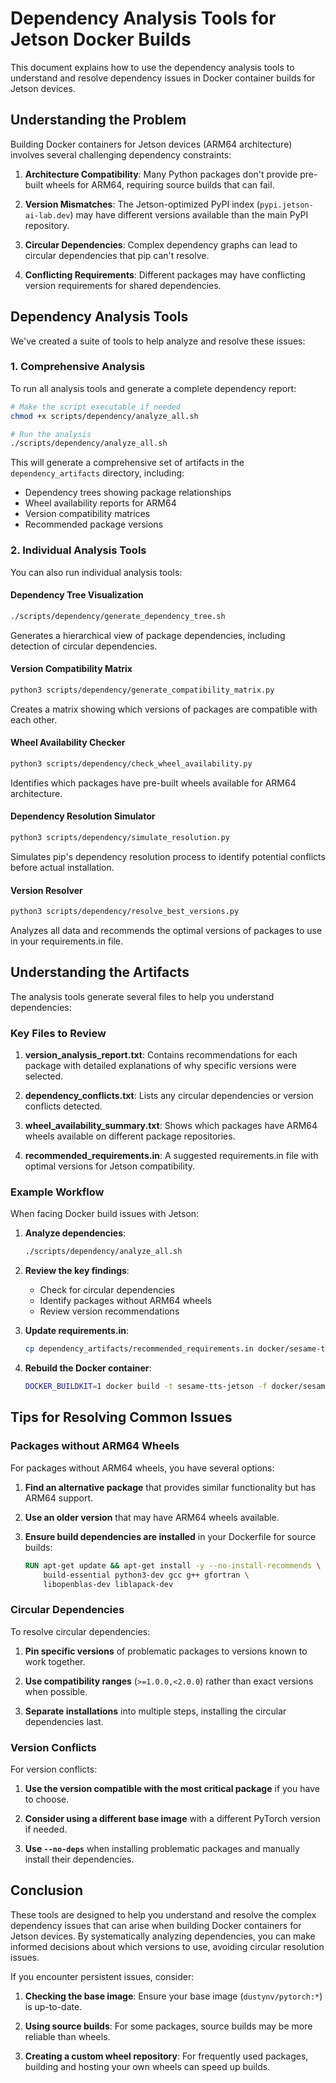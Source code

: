 # Dependency Analysis Tools for Jetson Docker Builds

This document explains how to use the dependency analysis tools to understand and resolve dependency issues in Docker container builds for Jetson devices.

## Understanding the Problem

Building Docker containers for Jetson devices (ARM64 architecture) involves several challenging dependency constraints:

1. **Architecture Compatibility**: Many Python packages don't provide pre-built wheels for ARM64, requiring source builds that can fail.

2. **Version Mismatches**: The Jetson-optimized PyPI index (`pypi.jetson-ai-lab.dev`) may have different versions available than the main PyPI repository.

3. **Circular Dependencies**: Complex dependency graphs can lead to circular dependencies that pip can't resolve.

4. **Conflicting Requirements**: Different packages may have conflicting version requirements for shared dependencies.

## Dependency Analysis Tools

We've created a suite of tools to help analyze and resolve these issues:

### 1. Comprehensive Analysis

To run all analysis tools and generate a complete dependency report:

```bash
# Make the script executable if needed
chmod +x scripts/dependency/analyze_all.sh

# Run the analysis
./scripts/dependency/analyze_all.sh
```

This will generate a comprehensive set of artifacts in the `dependency_artifacts` directory, including:
- Dependency trees showing package relationships
- Wheel availability reports for ARM64
- Version compatibility matrices
- Recommended package versions

### 2. Individual Analysis Tools

You can also run individual analysis tools:

#### Dependency Tree Visualization

```bash
./scripts/dependency/generate_dependency_tree.sh
```
Generates a hierarchical view of package dependencies, including detection of circular dependencies.

#### Version Compatibility Matrix

```bash
python3 scripts/dependency/generate_compatibility_matrix.py
```
Creates a matrix showing which versions of packages are compatible with each other.

#### Wheel Availability Checker

```bash
python3 scripts/dependency/check_wheel_availability.py
```
Identifies which packages have pre-built wheels available for ARM64 architecture.

#### Dependency Resolution Simulator

```bash
python3 scripts/dependency/simulate_resolution.py
```
Simulates pip's dependency resolution process to identify potential conflicts before actual installation.

#### Version Resolver

```bash
python3 scripts/dependency/resolve_best_versions.py
```
Analyzes all data and recommends the optimal versions of packages to use in your requirements.in file.

## Understanding the Artifacts

The analysis tools generate several files to help you understand dependencies:

### Key Files to Review

1. **version_analysis_report.txt**: Contains recommendations for each package with detailed explanations of why specific versions were selected.

2. **dependency_conflicts.txt**: Lists any circular dependencies or version conflicts detected.

3. **wheel_availability_summary.txt**: Shows which packages have ARM64 wheels available on different package repositories.

4. **recommended_requirements.in**: A suggested requirements.in file with optimal versions for Jetson compatibility.

### Example Workflow

When facing Docker build issues with Jetson:

1. **Analyze dependencies**:
   ```bash
   ./scripts/dependency/analyze_all.sh
   ```

2. **Review the key findings**:
   - Check for circular dependencies
   - Identify packages without ARM64 wheels
   - Review version recommendations

3. **Update requirements.in**:
   ```bash
   cp dependency_artifacts/recommended_requirements.in docker/sesame-tts/requirements.in
   ```

4. **Rebuild the Docker container**:
   ```bash
   DOCKER_BUILDKIT=1 docker build -t sesame-tts-jetson -f docker/sesame-tts/Dockerfile .
   ```

## Tips for Resolving Common Issues

### Packages without ARM64 Wheels

For packages without ARM64 wheels, you have several options:

1. **Find an alternative package** that provides similar functionality but has ARM64 support.

2. **Use an older version** that may have ARM64 wheels available.

3. **Ensure build dependencies are installed** in your Dockerfile for source builds:
   ```dockerfile
   RUN apt-get update && apt-get install -y --no-install-recommends \
       build-essential python3-dev gcc g++ gfortran \
       libopenblas-dev liblapack-dev
   ```

### Circular Dependencies

To resolve circular dependencies:

1. **Pin specific versions** of problematic packages to versions known to work together.

2. **Use compatibility ranges** (`>=1.0.0,<2.0.0`) rather than exact versions when possible.

3. **Separate installations** into multiple steps, installing the circular dependencies last.

### Version Conflicts

For version conflicts:

1. **Use the version compatible with the most critical package** if you have to choose.

2. **Consider using a different base image** with a different PyTorch version if needed.

3. **Use `--no-deps`** when installing problematic packages and manually install their dependencies.

## Conclusion

These tools are designed to help you understand and resolve the complex dependency issues that can arise when building Docker containers for Jetson devices. By systematically analyzing dependencies, you can make informed decisions about which versions to use, avoiding circular resolution issues.

If you encounter persistent issues, consider:

1. **Checking the base image**: Ensure your base image (`dustynv/pytorch:*`) is up-to-date.

2. **Using source builds**: For some packages, source builds may be more reliable than wheels.

3. **Creating a custom wheel repository**: For frequently used packages, building and hosting your own wheels can speed up builds.
